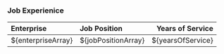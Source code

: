 ### Job Experienice

|Enterprise|Job Position|Years of Service|
|:---|:---|---:|
|${enterpriseArray}|${jobPositionArray}|${yearsOfService}|
